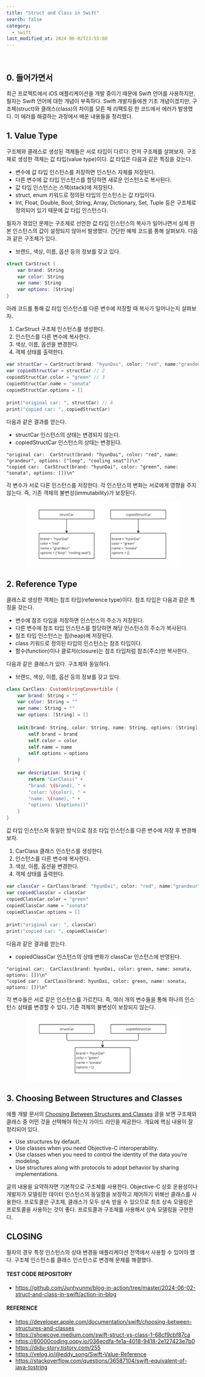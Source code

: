 ```yaml
---
title: "Struct and Class in Swift"
search: false
category:
  - swift
last_modified_at: 2024-06-02T23:55:00
---
```


<br/>

## 0. 들어가면서

최근 프로젝트에서 iOS 애플리케이션을 개발 중이기 때문에 Swift 언어를 사용하지만, 필자는 Swift 언어에 대한 개념이 부족하다. Swift 개발자들에겐 기초 개념이겠지만, 구조체(struct)와 클래스(class)의 차이를 모른 채 리팩토링 한 코드에서 에러가 발생했다. 이 에러를 해결하는 과정에서 배운 내용들을 정리했다.

## 1. Value Type

구조체와 클래스로 생성된 객체들은 서로 타입이 다르다. 먼저 구조체를 살펴보자. 구조체로 생성한 객체는 값 타입(value type)이다. 값 타입은 다음과 같은 특징을 갖는다.

- 변수에 값 타입 인스턴스를 저장하면 인스턴스 자체를 저장된다.
- 다른 변수에 값 타입 인스턴스를 할당하면 새로운 인스턴스로 복사된다.
- 값 타입 인스턴스는 스택(stack)에 저장된다.
- struct, enum 키워드로 정의된 타입의 인스턴스는 값 타입이다.
- Int, Float, Double, Bool, String, Array, Dictionary, Set, Tuple 등은 구조체로 정의되어 있기 때문에 값 타입 인스턴스다.

필자가 겪었던 문제는 구조체로 선언한 값 타입 인스턴스의 복사가 일어나면서 실제 원본 인스턴스의 값이 설정되지 않아서 발생했다. 간단한 예제 코드를 통해 살펴보자. 다음과 같은 구조체가 있다.

- 브랜드, 색상, 이름, 옵션 등의 정보를 갖고 있다.

```swift
struct CarStruct {
    var brand: String
    var color: String
    var name: String
    var options: [String]
}
```

아래 코드를 통해 값 타입 인스턴스를 다른 변수에 저장할 때 복사가 일어나는지 살펴보자. 

1. CarStruct 구조체 인스턴스를 생성한다.
2. 인스턴스를 다른 변수에 복사한다.
3. 색상, 이름, 옵션을 변경한다.
4. 객체 상태를 출력한다.

```swift
var structCar = CarStruct(brand: "hyunDai", color: "red", name:"grandeur", options: ["loop", "cooling seat"]) // 1
var copiedStructCar = structCar // 2
copiedStructCar.color = "green" // 3
copiedStructCar.name = "sonata"
copiedStructCar.options = []

print("original car: ", structCar) // 4
print("copied car: ", copiedStructCar)
```

다음과 같은 결과를 얻는다.

- structCar 인스턴스의 상태는 변경되지 않는다.
- copiedStructCar 인스턴스의 상태는 변경된다.

```
"original car:  CarStruct(brand: "hyunDai", color: "red", name: "grandeur", options: ["loop", "cooling seat"])\n"
"copied car:  CarStruct(brand: "hyunDai", color: "green", name: "sonata", options: [])\n"
```

각 변수가 서로 다른 인스턴스를 저장한다. 각 인스턴스의 변화는 서로에게 영향을 주지 않는다. 즉, 기존 객체의 불변성(immutability)가 보장된다.

<div align="center">
  <img src="/images/posts/2024/struct-and-class-in-swift-01.png" width="80%" class="image__border">
</div>

## 2. Reference Type
 
클래스로 생성한 객체는 참조 타입(reference type)이다. 참조 타입은 다음과 같은 특징을 갖는다.

- 변수에 참조 타입을 저장하면 인스턴스의 주소가 저장된다.
- 다른 변수에 참조 타입 인스턴스를 할당하면 해당 인스턴스의 주소가 복사된다.
- 참조 타입 인스턴스는 힙(heap)에 저장된다.
- class 키워드로 정의된 타입의 인스턴스는 참조 타입이다.
- 함수(function)이나 클로저(closure)는 참조 타입처럼 참조(주소)만 복사한다.

다음과 같은 클래스가 있다. 구조체와 동일하다.

- 브랜드, 색상, 이름, 옵션 등의 정보를 갖고 있다.

```swift
class CarClass: CustomStringConvertible {
    var brand: String = ""
    var color: String = ""
    var name: String = ""
    var options: [String] = []
    
    init(brand: String, color: String, name: String, options: [String]) {
        self.brand = brand
        self.color = color
        self.name = name
        self.options = options
    }
    
    var description: String {
        return "CarClass(" +
        "brand: \(brand), " +
        "color: \(color), " +
        "name: \(name), " +
        "options: \(options))"
    }
}
```

값 타입 인스턴스와 동일한 방식으로 참조 타입 인스턴스를 다른 변수에 저장 후 변경해보자.

1. CarClass 클래스 인스턴스를 생성한다.
2. 인스턴스를 다른 변수에 복사한다.
3. 색상, 이름, 옵션을 변경한다.
4. 객체 상태를 출력한다.

```swift
var classCar = CarClass(brand: "hyunDai", color: "red", name:"grandeur", options: ["loop", "cooling seat"])
var copiedClassCar = classCar
copiedClassCar.color = "green"
copiedClassCar.name = "sonata"
copiedClassCar.options = []

print("original car: ", classCar)
print("copied car: ", copiedClassCar)
```

다음과 같은 결과를 얻는다.

- copiedClassCar 인스턴스의 상태 변화가 classCar 인스턴스에 반영된다.

```
"original car:  CarClass(brand: hyunDai, color: green, name: sonata, options: [])\n"
"copied car:  CarClass(brand: hyunDai, color: green, name: sonata, options: [])\n"
```

각 변수들은 서로 같은 인스턴스를 가르킨다. 즉, 여러 개의 변수들을 통해 하나의 인스턴스 상태를 변경할 수 있다. 기존 객체의 불변성이 보장되지 않는다. 

<div align="center">
  <img src="/images/posts/2024/struct-and-class-in-swift-02.png" width="80%" class="image__border">
</div>

## 3. Choosing Between Structures and Classes

애플 개발 문서의 [Choosing Between Structures and Classes](https://developer.apple.com/documentation/swift/choosing-between-structures-and-classes) 글을 보면 구조체와 클래스 중 어떤 것을 선택해야 하는지 가이드 라인을 제공한다. 개요에 핵심 내용이 잘 정리되어 있다. 

- Use structures by default.
- Use classes when you need Objective-C interoperability.
- Use classes when you need to control the identity of the data you’re modeling.
- Use structures along with protocols to adopt behavior by sharing implementations.

글의 내용을 요약하자면 기본적으로 구조체를 사용한다. Objective-C 상호 운용성이나 개발자가 모델링한 데이터 인스턴스의 동일함을 보장하고 제어하기 위해선 클래스를 사용한다. 프로토콜은 구조체, 클래스가 모두 상속 받을 수 있으므로 최초 상속 모델링은 프로토콜을 사용하는 것이 좋다. 프로토콜과 구조체를 사용해서 상속 모델링을 구현한다.

## CLOSING

필자의 경우 특정 인스턴스의 상태 변경을 애플리케이션 전역에서 사용할 수 있어야 했다. 구조체 인스턴스를 클래스 인스턴스로 변경해 문제를 해결했다.

#### TEST CODE REPOSITORY

- <https://github.com/Junhyunny/blog-in-action/tree/master/2024-06-02-struct-and-class-in-swift/action-in-blog>

#### REFERENCE

- <https://developer.apple.com/documentation/swift/choosing-between-structures-and-classes>
- <https://showcove.medium.com/swift-struct-vs-class-1-68cf9cbf87ca>
- <https://80000coding.oopy.io/036ecdfa-fe1a-4018-9418-2e127423e7b0>
- <https://didu-story.tistory.com/255>
- <https://velog.io/@eddy_song/Swift-Value-Reference>
- <https://stackoverflow.com/questions/36587104/swift-equivalent-of-java-tostring>